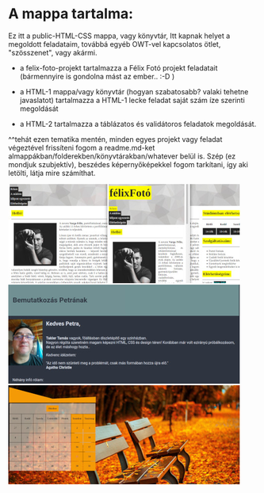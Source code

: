 # **A mappa tartalma:**

Ez itt a public-HTML-CSS mappa, vagy könyvtár, Itt kapnak helyet a megoldott feladataim, továbbá
egyéb OWT-vel kapcsolatos ötlet, "szösszenet", vagy akármi.

- a felix-foto-projekt tartalmazza a Félix Fotó projekt feladatait (bármennyire is gondolna mást az ember.. :-D )

- a HTML-1 mappa/vagy könyvtár (hogyan szabatosabb? valaki tehetne javaslatot) tartalmazza a HTML-1 lecke feladat saját szám íze szerinti megoldását

- a HTML-2 tartalmazza a táblázatos és validátoros feladatok megoldását.

^^tehát ezen tematika mentén, minden egyes projekt vagy feladat végeztével frissíteni fogom a readme.md-ket almappákban/folderekben/könyvtárakban/whatever belül is. Szép (ez mondjuk szubjektív), beszédes képernyőképekkel fogom tarkítani, így aki letölti, látja mire számíthat.

![felix-foto-projekt](felix-foto-projekt.jpg "felix-foto-projekt")
![a HTML-1 tartalma](sajat_bemutatkozo_oldal.jpg "a HTML-1 tartalma")
![HTML-2 tartalma](egyeni_tablazat.jpg "HTML-2 tartalma")
